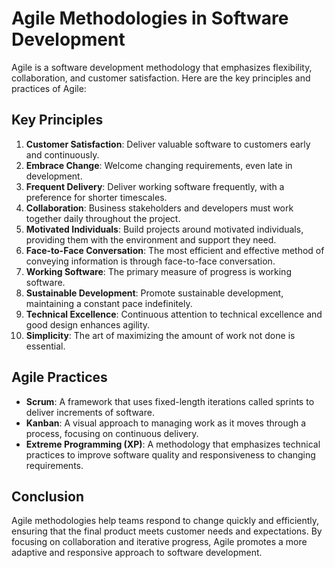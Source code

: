 # Agile Methodologies in Software Development

Agile is a software development methodology that emphasizes flexibility, collaboration, and customer satisfaction. Here are the key principles and practices of Agile:

## Key Principles

1. **Customer Satisfaction**: Deliver valuable software to customers early and continuously.
2. **Embrace Change**: Welcome changing requirements, even late in development.
3. **Frequent Delivery**: Deliver working software frequently, with a preference for shorter timescales.
4. **Collaboration**: Business stakeholders and developers must work together daily throughout the project.
5. **Motivated Individuals**: Build projects around motivated individuals, providing them with the environment and support they need.
6. **Face-to-Face Conversation**: The most efficient and effective method of conveying information is through face-to-face conversation.
7. **Working Software**: The primary measure of progress is working software.
8. **Sustainable Development**: Promote sustainable development, maintaining a constant pace indefinitely.
9. **Technical Excellence**: Continuous attention to technical excellence and good design enhances agility.
10. **Simplicity**: The art of maximizing the amount of work not done is essential.

## Agile Practices

- **Scrum**: A framework that uses fixed-length iterations called sprints to deliver increments of software.
- **Kanban**: A visual approach to managing work as it moves through a process, focusing on continuous delivery.
- **Extreme Programming (XP)**: A methodology that emphasizes technical practices to improve software quality and responsiveness to changing requirements.

## Conclusion

Agile methodologies help teams respond to change quickly and efficiently, ensuring that the final product meets customer needs and expectations. By focusing on collaboration and iterative progress, Agile promotes a more adaptive and responsive approach to software development.